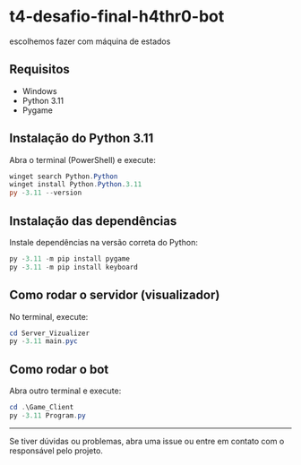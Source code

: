 # t4-desafio-final-h4thr0-bot
escolhemos fazer com máquina de estados
## Requisitos

- Windows
- Python 3.11
- Pygame

## Instalação do Python 3.11

Abra o terminal (PowerShell) e execute:

```powershell
winget search Python.Python
winget install Python.Python.3.11
py -3.11 --version
```

## Instalação das dependências

Instale dependências na versão correta do Python:

```powershell
py -3.11 -m pip install pygame
py -3.11 -m pip install keyboard
```

## Como rodar o servidor (visualizador)

No terminal, execute:

```powershell
cd Server_Vizualizer
py -3.11 main.pyc
```

## Como rodar o bot

Abra outro terminal e execute:

```powershell
cd .\Game_Client
py -3.11 Program.py
```

---

Se tiver dúvidas ou problemas, abra uma issue ou entre em contato com o responsável pelo projeto.
